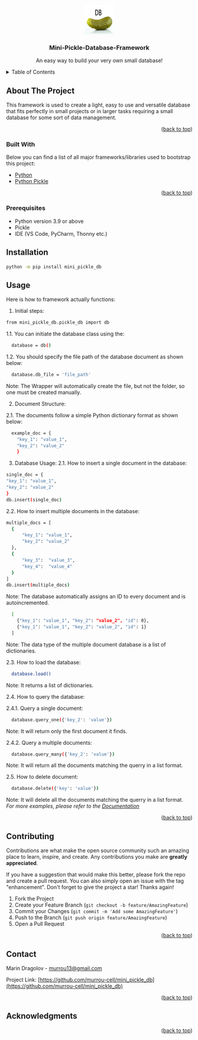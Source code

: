<div id="top"></div>

<!-- PROJECT LOGO -->
<br />
<div align="center">
  <a href="https://github.com/murrou-cell/mini_pickle_db">
    <img src="https://github.com/murrou-cell/mini_pickle_db/raw/main/images/logo.png" alt="Logo" width="80" height="80">
  </a>

  <h3 align="center">Mini-Pickle-Database-Framework</h3>

  <p align="center">
    An easy way to build your very own small database!
    <br />
  </p>
</div>



<!-- TABLE OF CONTENTS -->
<details>
  <summary>Table of Contents</summary>
  <ol>
    <li>
      <a href="#about-the-project">About The Project</a>
      <ul>
        <li><a href="#built-with">Built With</a></li>
        <li><a href="#prerequisites">Prerequisites</a></li>
        <li><a href="#installation">Installation</a></li>
      </ul>
    </li>
    <li><a href="#usage">Usage</a></li>
    <li><a href="#contributing">Contributing</a></li>
    <li><a href="#contact">Contact</a></li>
    <li><a href="#acknowledgments">Acknowledgments</a></li>
  </ol>
</details>



<!-- ABOUT THE PROJECT -->
## About The Project

This framework is used to create a light, easy to use and versatile database that fits perfectly in small projects or in larger tasks requiring a small database for some sort of data management.

<p align="right">(<a href="#top">back to top</a>)</p>



### Built With

Below you can find a list of all major frameworks/libraries used to bootstrap this project:

* [Python](https://www.python.org/)
* [Python Pickle](https://docs.python.org/3/library/pickle.html)

<p align="right">(<a href="#top">back to top</a>)</p>



<!-- GETTING STARTED -->

### Prerequisites

* Python version 3.9 or above
* Pickle
* IDE (VS Code, PyCharm, Thonny etc.)

## Installation
  ```sh
  python -m pip install mini_pickle_db
  ```

<!-- USAGE EXAMPLES -->
## Usage

Here is how to framework actually functions: 

1. Initial steps:

  ```sh
  from mini_pickle_db.pickle_db import db
  ```
  1.1. You can initiate the database class using the: 
  ```sh
    database = db()
  ```
  1.2. You should specify the file path of the database document as shown below: 
  ```sh
    database.db_file = 'file_path'
  ```
  Note: The Wrapper will automatically create the file, but not the folder, so one must be created manually. 



2. Document Structure: 

  2.1. The documents follow a simple Python dictionary format as shown below: 
  ```sh
    example_doc = {
      "key_1": "value_1",
      "key_2": "value_2"
      }
  ```


3. Database Usage:
  2.1. How to insert a single document in the database: 
  ```sh
  single_doc = {
"key_1": "value_1",
"key_2": "value_2"
}
db.insert(single_doc)
  ```
  2.2. How to insert multiple documents in the database: 
  ```sh
  multiple_docs = [
    {
        "key_1": "value_1",
        "key_2": "value_2"
    },
    {
        "key_3":  "value_3",
        "key_4":  "value_4"
    }
  ]
  db.insert(multiple_docs)
  ```
  Note: The database automatically assigns an ID to every document and is autoincremented.
  ```sh
    [
      {"key_1": "value_1", "key_2": "value_2", "id": 0}, 
      {"key_1": "value_1", "key_2": "value_2", "id": 1}
    ]
  ```
  Note: The data type of the multiple document database is a list of dictionaries.

  2.3. How to load the database: 
  ```sh
    database.load()
  ```
  Note: It returns a list of dictionaries. 

  2.4. How to query the database:

  2.4.1. Query a single document: 
  ```sh
    database.query_one({'key_2': 'value'})
  ```
  Note: It will return only the first document it finds. 

  2.4.2. Query a multiple documents:
  ```sh
    database.query_many({'key_2': 'value'})
  ```
  Note: It will return all the documents matching the querry in a list format.

  2.5. How to delete document:
  ```sh
    database.delete({'key': 'value'})
  ```
  Note: It will delete all the documents matching the querry in a list format.
_For more examples, please refer to the [Documentation](https://docs.python.org/3/library/pickle.html)_

<p align="right">(<a href="#top">back to top</a>)</p>

<!-- CONTRIBUTING -->
## Contributing

Contributions are what make the open source community such an amazing place to learn, inspire, and create. Any contributions you make are **greatly appreciated**.

If you have a suggestion that would make this better, please fork the repo and create a pull request. You can also simply open an issue with the tag "enhancement".
Don't forget to give the project a star! Thanks again!

1. Fork the Project
2. Create your Feature Branch (`git checkout -b feature/AmazingFeature`)
3. Commit your Changes (`git commit -m 'Add some AmazingFeature'`)
4. Push to the Branch (`git push origin feature/AmazingFeature`)
5. Open a Pull Request

<p align="right">(<a href="#top">back to top</a>)</p>


<!-- CONTACT -->
## Contact

Marin Dragolov - murrou13@gmail.com

Project Link: [https://github.com/murrou-cell/mini_pickle_db](https://github.com/murrou-cell/mini_pickle_db)

<p align="right">(<a href="#top">back to top</a>)</p>



<!-- ACKNOWLEDGMENTS -->
## Acknowledgments
<!--
Use this space to list resources you find helpful and would like to give credit to. I've included a few of my favorites to kick things off!

* [Configuration Parser Framework](https://github.com/murrou-cell/configuration_parser)

* [ I've used 2](link)
* [ I've used 3](link)
* [ I've used 4](link)
* [ I've used 5](link)
-->

<p align="right">(<a href="#top">back to top</a>)</p>

